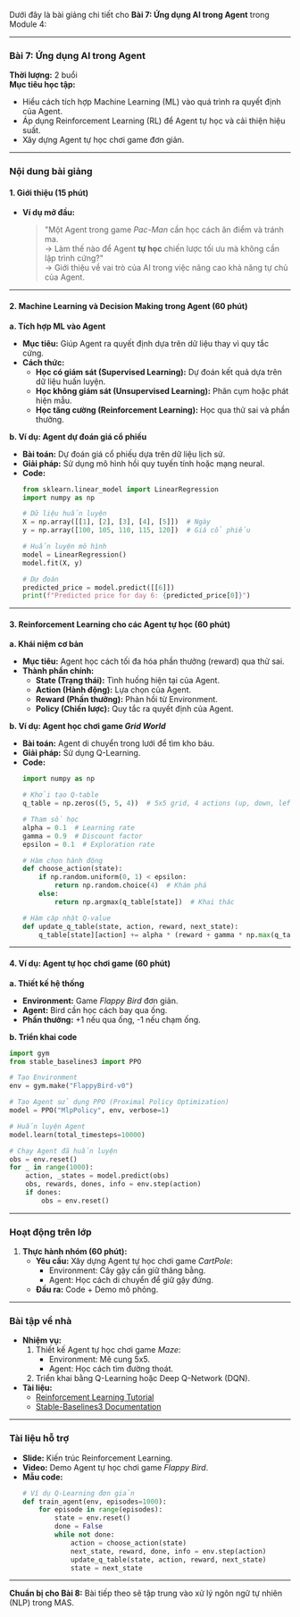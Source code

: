 Dưới đây là bài giảng chi tiết cho **Bài 7: Ứng dụng AI trong Agent** trong Module 4:

---

### **Bài 7: Ứng dụng AI trong Agent**  
**Thời lượng:** 2 buổi  
**Mục tiêu học tập:**  
- Hiểu cách tích hợp Machine Learning (ML) vào quá trình ra quyết định của Agent.  
- Áp dụng Reinforcement Learning (RL) để Agent tự học và cải thiện hiệu suất.  
- Xây dựng Agent tự học chơi game đơn giản.  

---

### **Nội dung bài giảng**  
#### **1. Giới thiệu (15 phút)**  
- **Ví dụ mở đầu:**  
  > "Một Agent trong game *Pac-Man* cần học cách ăn điểm và tránh ma.  
  → Làm thế nào để Agent **tự học** chiến lược tối ưu mà không cần lập trình cứng?"  
  → Giới thiệu về vai trò của AI trong việc nâng cao khả năng tự chủ của Agent.  

---

#### **2. Machine Learning và Decision Making trong Agent (60 phút)**  
**a. Tích hợp ML vào Agent**  
- **Mục tiêu:** Giúp Agent ra quyết định dựa trên dữ liệu thay vì quy tắc cứng.  
- **Cách thức:**  
  - **Học có giám sát (Supervised Learning):** Dự đoán kết quả dựa trên dữ liệu huấn luyện.  
  - **Học không giám sát (Unsupervised Learning):** Phân cụm hoặc phát hiện mẫu.  
  - **Học tăng cường (Reinforcement Learning):** Học qua thử sai và phần thưởng.  

**b. Ví dụ: Agent dự đoán giá cổ phiếu**  
- **Bài toán:** Dự đoán giá cổ phiếu dựa trên dữ liệu lịch sử.  
- **Giải pháp:** Sử dụng mô hình hồi quy tuyến tính hoặc mạng neural.  
- **Code:**  
  ```python
  from sklearn.linear_model import LinearRegression
  import numpy as np

  # Dữ liệu huấn luyện
  X = np.array([[1], [2], [3], [4], [5]])  # Ngày
  y = np.array([100, 105, 110, 115, 120])  # Giá cổ phiếu

  # Huấn luyện mô hình
  model = LinearRegression()
  model.fit(X, y)

  # Dự đoán
  predicted_price = model.predict([[6]])
  print(f"Predicted price for day 6: {predicted_price[0]}")
  ```

---

#### **3. Reinforcement Learning cho các Agent tự học (60 phút)**  
**a. Khái niệm cơ bản**  
- **Mục tiêu:** Agent học cách tối đa hóa phần thưởng (reward) qua thử sai.  
- **Thành phần chính:**  
  - **State (Trạng thái):** Tình huống hiện tại của Agent.  
  - **Action (Hành động):** Lựa chọn của Agent.  
  - **Reward (Phần thưởng):** Phản hồi từ Environment.  
  - **Policy (Chiến lược):** Quy tắc ra quyết định của Agent.  

**b. Ví dụ: Agent học chơi game *Grid World***  
- **Bài toán:** Agent di chuyển trong lưới để tìm kho báu.  
- **Giải pháp:** Sử dụng Q-Learning.  
- **Code:**  
  ```python
  import numpy as np

  # Khởi tạo Q-table
  q_table = np.zeros((5, 5, 4))  # 5x5 grid, 4 actions (up, down, left, right)

  # Tham số học
  alpha = 0.1  # Learning rate
  gamma = 0.9  # Discount factor
  epsilon = 0.1  # Exploration rate

  # Hàm chọn hành động
  def choose_action(state):
      if np.random.uniform(0, 1) < epsilon:
          return np.random.choice(4)  # Khám phá
      else:
          return np.argmax(q_table[state])  # Khai thác

  # Hàm cập nhật Q-value
  def update_q_table(state, action, reward, next_state):
      q_table[state][action] += alpha * (reward + gamma * np.max(q_table[next_state]) - q_table[state][action])
  ```

---

#### **4. Ví dụ: Agent tự học chơi game (60 phút)**  
**a. Thiết kế hệ thống**  
- **Environment:** Game *Flappy Bird* đơn giản.  
- **Agent:** Bird cần học cách bay qua ống.  
- **Phần thưởng:** +1 nếu qua ống, -1 nếu chạm ống.  

**b. Triển khai code**  
```python
import gym
from stable_baselines3 import PPO

# Tạo Environment
env = gym.make("FlappyBird-v0")

# Tạo Agent sử dụng PPO (Proximal Policy Optimization)
model = PPO("MlpPolicy", env, verbose=1)

# Huấn luyện Agent
model.learn(total_timesteps=10000)

# Chạy Agent đã huấn luyện
obs = env.reset()
for _ in range(1000):
    action, _states = model.predict(obs)
    obs, rewards, dones, info = env.step(action)
    if dones:
        obs = env.reset()
```

---

### **Hoạt động trên lớp**  
1. **Thực hành nhóm (60 phút):**  
   - **Yêu cầu:** Xây dựng Agent tự học chơi game *CartPole*:  
     - Environment: Cây gậy cần giữ thăng bằng.  
     - Agent: Học cách di chuyển để giữ gậy đứng.  
   - **Đầu ra:** Code + Demo mô phỏng.  

---

### **Bài tập về nhà**  
- **Nhiệm vụ:**  
  1. Thiết kế Agent tự học chơi game *Maze*:  
     - Environment: Mê cung 5x5.  
     - Agent: Học cách tìm đường thoát.  
  2. Triển khai bằng Q-Learning hoặc Deep Q-Network (DQN).  
- **Tài liệu:**  
  - [Reinforcement Learning Tutorial](https://www.tensorflow.org/agents/tutorials/0_intro_rl)  
  - [Stable-Baselines3 Documentation](https://stable-baselines3.readthedocs.io/)  

---

### **Tài liệu hỗ trợ**  
- **Slide:** Kiến trúc Reinforcement Learning.  
- **Video:** Demo Agent tự học chơi game *Flappy Bird*.  
- **Mẫu code:**  
  ```python
  # Ví dụ Q-Learning đơn giản
  def train_agent(env, episodes=1000):
      for episode in range(episodes):
          state = env.reset()
          done = False
          while not done:
              action = choose_action(state)
              next_state, reward, done, info = env.step(action)
              update_q_table(state, action, reward, next_state)
              state = next_state
  ```  

--- 

**Chuẩn bị cho Bài 8:** Bài tiếp theo sẽ tập trung vào xử lý ngôn ngữ tự nhiên (NLP) trong MAS.